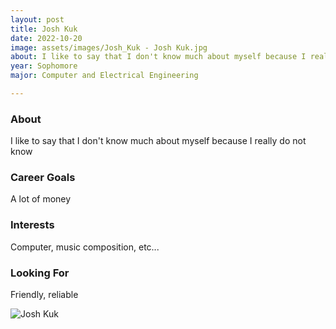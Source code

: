 ```yaml
---
layout: post
title: Josh Kuk 
date: 2022-10-20
image: assets/images/Josh_Kuk - Josh Kuk.jpg
about: I like to say that I don't know much about myself because I really do not know
year: Sophomore
major: Computer and Electrical Engineering

---
```


### About

I like to say that I don't know much about myself because I really do not know

### Career Goals

A lot of money 

### Interests

Computer, music composition, etc...

### Looking For

Friendly, reliable 

<div class="text-center my-5">
    <img src="https://sase-drexel.github.io/mentorship-2021/assets/images/Josh_Kuk.jpg" alt="Josh Kuk" class="rounded post-img" />
</div>
